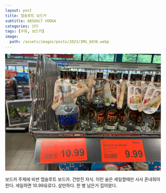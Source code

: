 ```yaml
---
layout: post
title: 앱솔루트 보드카
subtitle: ABSOULT VODKA
categories: 산다
tags: [주류, 보드카]
image:
  path: /assets/images/posts/2023/IMG_6036.webp
---
```


![](/assets/images/posts/2023/IMG_6036.webp)

보드카 주제에 비싼 앱솔루트 보드카. 건방진 자식. 이런 술은 세일할때만 사서 혼내줘야 한다. 세일하면 10.99유로다. 살만하다. 한 병 남은거 집어왔다.
